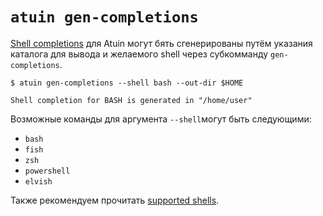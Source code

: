 # `atuin gen-completions`

[Shell completions](https://en.wikipedia.org/wiki/Command-line_completion) для Atuin
могут бять сгенерированы путём указания каталога для вывода и желаемого shell через субкомманду `gen-completions`.

```
$ atuin gen-completions --shell bash --out-dir $HOME

Shell completion for BASH is generated in "/home/user"
```

Возможные команды для аргумента `--shell`могут быть следующими:

- `bash`
- `fish`
- `zsh`
- `powershell`
- `elvish`

Также рекомендуем прочитать  [supported shells](./../../README.md#supported-shells).
